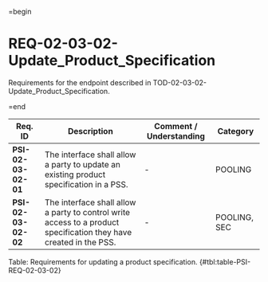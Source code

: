 =begin

# REQ-02-03-02-Update_Product_Specification

Requirements for the endpoint described in TOD-02-03-02-Update_Product_Specification.

=end

| Req. ID | Description | Comment / Understanding | Category |
| ------- | ----------- | ----------------------- | -------- |
| __PSI-02-03-02-01__ | The interface shall allow a party to update an existing product specification in a PSS. | - | POOLING |
| __PSI-02-03-02-02__ | The interface shall allow a party to control write access to a product specification they have created in the PSS. | - | POOLING, SEC |

Table: Requirements for updating a product specification. {#tbl:table-PSI-REQ-02-03-02}
